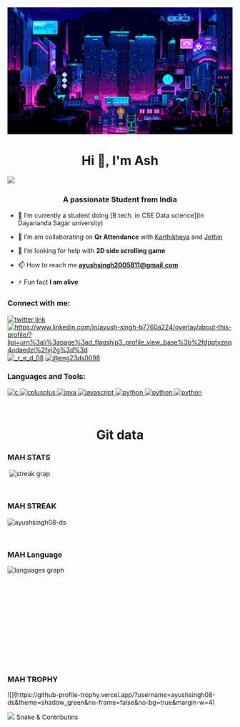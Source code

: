 
<img src=assets/cyberpunk.gif>
<h1 align="center">Hi 👋, I'm Ash</h1>
<img src="https://user-images.githubusercontent.com/74038190/212284158-e840e285-664b-44d7-b79b-e264b5e54825.gif" >

<h3 align="center">A passionate Student from India</h3>

- 🔭 I’m currently a student doing [B tech. in CSE Data science](in Dayananda Sagar university)

- 👯 I’m am collaborating  on **Qr Attendance** with <a href="https://github.com/alurubalakarthikeya">Karthikheya</a> and <a href="https://github.com/ArjiJethin" >Jethin</a>

- 🤝 I’m looking for help with **2D side scrolling game**

- 📫 How to reach me **ayushsingh2005811@gmail.com**

- ⚡ Fun fact **I am alive**

<h3 align="left">Connect with me:</h3>
<p align="left">
<a href="https://twitter.com/@11d_ayush" target="blank"><img align="center"  src="https://user-images.githubusercontent.com/74038190/235294011-b8074c31-9097-4a65-a594-4151b58743a8.gif" width="100" alt="twitter link"  /></a>
<a href="https://linkedin.com/in/https://www.linkedin.com/in/ayush-singh-b7760a224/overlay/about-this-profile/?lipi=urn%3ali%3apage%3ad_flagship3_profile_view_base%3b%2fdpqtyznq4odaedzl%2fyj2g%3d%3d" target="blank"><img align="center" src="https://user-images.githubusercontent.com/74038190/235294012-0a55e343-37ad-4b0f-924f-c8431d9d2483.gif" alt="https://www.linkedin.com/in/ayush-singh-b7760a224/overlay/about-this-profile/?lipi=urn%3ali%3apage%3ad_flagship3_profile_view_base%3b%2fdpqtyznq4odaedzl%2fyj2g%3d%3d" height="90" width="90" /></a>
<a href="https://instagram.com/_r_e_d_08" target="blank"><img align="center" src="https://user-images.githubusercontent.com/74038190/235294013-a33e5c43-a01c-43f6-b44d-a406d8b4ab75.gif" alt="_r_e_d_08" height="90" width="90" /></a>
<a href="https://www.hackerrank.com/@eng23ds0098" target="blank"><img align="center" src="https://raw.githubusercontent.com/rahuldkjain/github-profile-readme-generator/master/src/images/icons/Social/hackerrank.svg" alt="@eng23ds0098" height="90" width="90" /></a>
</p>

<h3 align="left">Languages and Tools:</h3>
<p align="left"> <a href="#" target="_blank" rel="noreferrer"> <img src="https://user-images.githubusercontent.com/74038190/212257472-08e52665-c503-4bd9-aa20-f5a4dae769b5.gif" alt="c" width="40" height="40"/> </a> 
<a href="https://www.w3schools.com/cpp/" target="_blank" rel="noreferrer"> <img src="https://user-images.githubusercontent.com/74038190/212257454-16e3712e-945a-4ca2-b238-408ad0bf87e6.gif" alt="cplusplus" width="40" height="40"/> </a> 
<a href="https://www.java.com" target="_blank" rel="noreferrer"> <img src="https://user-images.githubusercontent.com/74038190/212257465-7ce8d493-cac5-494e-982a-5a9deb852c4b.gif" alt="java" width="40" height="40"/> </a> 
<a href="https://developer.mozilla.org/en-US/docs/Web/JavaScript" target="_blank" rel="noreferrer"> <img src="https://user-images.githubusercontent.com/74038190/212257460-738ff738-247f-4445-a718-cdd0ca76e2db.gif" alt="javascript" width="40" height="40"/> </a> 
<a href="https://www.python.org" target="_blank" rel="noreferrer"> <img src="https://github.com/Anmol-Baranwal/Cool-GIFs-For-GitHub/assets/74038190/29fd6286-4e7b-4d6c-818f-c4765d5e39a9" alt="python" width="40" height="40"/> </a>
<a href="https://www.python.org" target="_blank" rel="noreferrer"> <img src="https://github.com/Anmol-Baranwal/Cool-GIFs-For-GitHub/assets/74038190/67f477ed-6624-42da-99f0-1a7b1a16eecb" alt="python" width="40" height="40"/> </a>
<a href="https://www.python.org" target="_blank" rel="noreferrer"> <img src="https://github.com/Anmol-Baranwal/Cool-GIFs-For-GitHub/assets/74038190/de038172-e903-4951-926c-755878deb0b4" alt="python" width="40" height="40"/> </a>
 </p>
<br clear="both">

<h1 style="text-align:center">Git data</h1>
<h3>MAH STATS </h3>
<p>&nbsp;<img align="center" src="https://github-readme-stats.vercel.app/api?username=ayushsingh08-ds&show_icons=true&locale=en&&mode=daily&theme=radical&hide_border=false&border_radius=5" height="170vh" alt="streak grap" alt="ayushsingh08-ds" /></p>
<br clear="both">

<h3>MAH STREAK </h3>
<p><img align="center" src="https://github-readme-streak-stats.herokuapp.com/?user=ayushsingh08-ds&theme=radical&locale=en&hide_title=false&langs_count=12&hide_border=false" alt="ayushsingh08-ds" /></p>
<br clear="both">

<h3>MAH Language  </h3>
<p><img align="left" src="https://github-readme-stats.vercel.app/api/top-langs/?username=ayushsingh08-ds&layout=donut&theme=radical&locale=en&hide_title=false&langs_count=12&hide_border=false" height="220vh" width="" alt="languages graph" /></p>
<br clear="both">

<h3> MAH TROPHY</h3>
![](https://github-profile-trophy.vercel.app/?username=ayushsingh08-ds&theme=shadow_green&no-frame=false&no-bg=true&margin-w=4)


<img src="https://camo.githubusercontent.com/748433fbf833d18f543ad4bb6d8c8c4f7f340c7fe8b9706df131a525049f0c8c/68747470733a2f2f63756c746f667468657061727479706172726f742e636f6d2f706172726f74732f68642f6c6170746f705f706172726f742e676966" height="20"> Snake & Contributins</h3>
